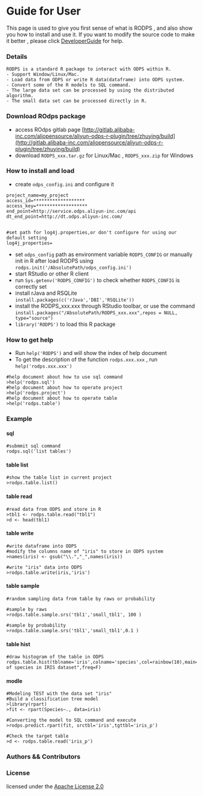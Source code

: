 # Guide for User
This page is used to give you first sense of what is RODPS , and also show you how to install and use it. If you want to modify the source code to make it better , please click [DeveloperGuide](https://github.com/yaoweidong/aliyun-odps-r-plugin/blob/master/DeveloperGuide.md) for help.


### Details
	
	RODPS is a standard R package to interact with ODPS within R.
	- Support Window/Linux/Mac.
	- Load data from ODPS or write R data(dataframe) into ODPS system.
	- Convert some of the R models to SQL command.
	- The large data set can be processed by using the distributed algorithm.
	- The small data set can be processed directly in R.
### Download ROdps package
- access ROdps gitlab page [http://gitlab.alibaba-inc.com/aliopensource/aliyun-odps-r-plugin/tree/zhuying/build](http://gitlab.alibaba-inc.com/aliopensource/aliyun-odps-r-plugin/tree/zhuying/build)
- download `RODPS_xxx.tar.gz` for Linux/Mac , `RODPS_xxx.zip` for Windows

### How to install and load
- create `odps_config.ini` and configure it

```shell
project_name=my_project
access_id=*******************
access_key=*******************
end_point=http://service.odps.aliyun-inc.com/api
dt_end_point=http://dt.odps.aliyun-inc.com/


#set path for log4j.properties,or don't configure for using our default setting
log4j_properties=
```
- set `odps_config` path as environment variable `RODPS_CONFIG` or manually init in R after load RODPS using `rodps.init('/AbsolutePath/odps_config.ini')`
- start RStudio or other R client
- run `Sys.getenv('RODPS_CONFIG')` to check whether `RODPS_CONFIG` is correctly set
- install rJava and RSQLite `install.packages(c('rJava','DBI','RSQLite'))`
- install the RODPS_xxx.xxx through RStudio toolbar, or use the command `install.packages("/AbsolutePath/RODPS_xxx.xxx",repos = NULL, type="source")`
- `library('RODPS')` to load this R package

### How to get help
- Run `help('RODPS')` and will show the index of help document
- To get the description of the function `rodps.xxx.xxx` , run `help('rodps.xxx.xxx')`

```shell
#help document about how to use sql command
>help('rodps.sql')
#help document about how to operate project
>help('rodps.project')
#help document about how to operate table
>help('rodps.table')
```

### Example
#### sql
	#submmit sql command
	rodps.sql('list tables')

#### table list
	#show the table list in current project
	>rodps.table.list()

#### table read
	#read data from ODPS and store in R
	>tbl1 <- rodps.table.read("tbl1")
	>d <- head(tbl1)

#### table write
	#write dataframe into ODPS
	#modify the columns name of "iris" to store in ODPS system
	>names(iris) <- gsub("\\.","_",names(iris))
	
	#write "iris" data into ODPS
	>rodps.table.write(iris,'iris')

#### table sample
	#random sampling data from table by raws or probability
	
	#sample by raws
	>rodps.table.sample.srs('tbl1','small_tbl1', 100 )

	#sample by probability
	>rodps.table.sample.srs('tbl1','small_tbl1',0.1 )

#### table hist
	#draw histogram of the table in ODPS
	rodps.table.hist(tblname='iris',colname='species',col=rainbow(10),main="Hist of species in IRIS dataset",freq=F)

#### modle
	#Modeling TEST with the data set "iris"	
	#Build a classification tree model
	>library(rpart)
	>fit <- rpart(Species~., data=iris)
	
	#Converting the model to SQL command and execute
	>rodps.predict.rpart(fit, srctbl='iris',tgttbl='iris_p')
	
	#Check the target table
	>d <- rodps.table.read('iris_p')
 	

### Authors && Contributors



### License

licensed under the [Apache License 2.0](https://www.apache.org/licenses/LICENSE-2.0.html)
